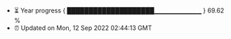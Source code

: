 - ⏳ Year progress { ████████████████████▁▁▁▁▁▁▁▁▁▁ } 69.62 %
- ⏰ Updated on Mon, 12 Sep 2022 02:44:13 GMT

